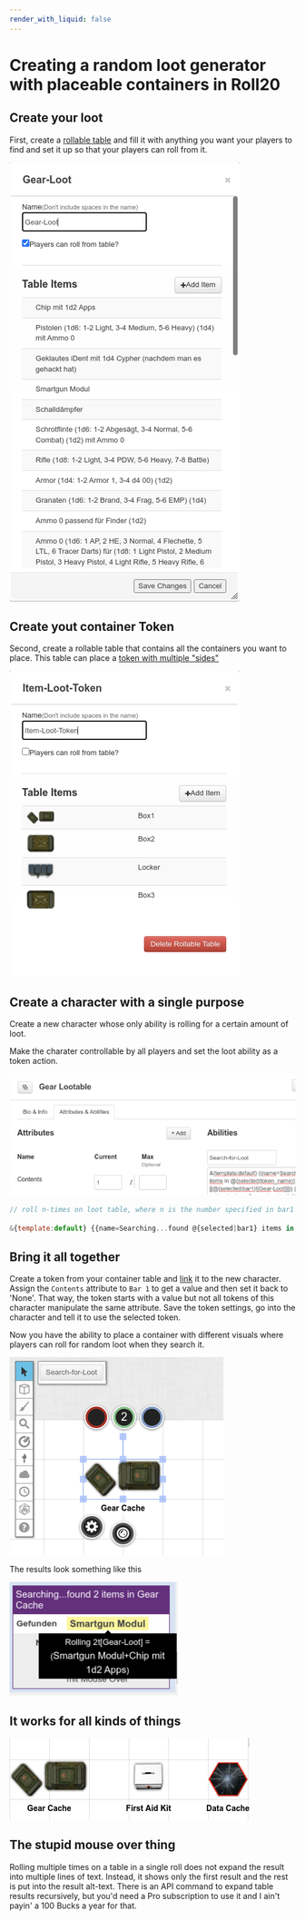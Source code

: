 ```yaml
---
render_with_liquid: false
---
```


# Creating a random loot generator with placeable containers in Roll20

## Create your loot

First, create a [rollable table](https://help.roll20.net/hc/en-us/articles/360039178754#Collections-RollableTables) and fill it with anything you want your players to find and set it up so that your players can roll from it.

![Loot table](../img/Gear-Loot-Table.png)

## Create yout container Token

Second, create a rollable table that contains all the containers you want to place. This table can place a [token with multiple "sides"](https://help.roll20.net/hc/en-us/articles/360039178754#Collections-CreatingaRollableTableToken)

![Loot token](../img/Table-Loot-Token.png)

## Create a character with a single purpose

Create a new character whose only ability is rolling for a certain amount of loot.

Make the charater controllable by all players and set the loot ability as a token action.

![Lootable character](../img/Gear-Lootable-Character.png)

```javascript
// roll n-times on loot table, where n is the number specified in bar1 of the currently selected token

&{template:default} {{name=Searching...found @{selected|bar1} items in @{selected|token_name}}} {{found=[[@{selected|bar1}t[Gear-Loot]]]}} {{notiz=If container contains more than one item, check the output via mouse over}}
```

## Bring it all together

Create a token from your container table and [link](https://help.roll20.net/hc/en-us/articles/360039715593-Linking-Tokens-to-Journals) it to the new character. Assign the `Contents` attribute to `Bar 1` to get a value and then set it back to 'None'. That way, the token starts with a value but not all tokens of this character manipulate the same attribute. Save the token settings, go into the character and tell it to use the selected token.

Now you have the ability to place a container with different visuals where players can roll for random loot when they search it.

![Gear cache in work](../img/Gear-cach-in-work.png)

The results look something like this

![loot result](../img/Random-Loot-Result.png)

## It works for all kinds of things

![Different caches](../img/Different-Caches.png)

## The stupid mouse over thing

Rolling multiple times on a table in a single roll does not expand the result into multiple lines of text. Instead, it shows only the first result and the rest is put into the result alt-text. There is an API command to expand table results recursively, but you'd need a Pro subscription to use it and I ain't payin' a 100 Bucks a year for that.
